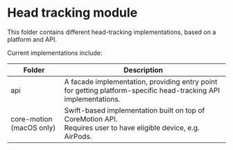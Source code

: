# Head tracking module

This folder contains different head-tracking implementations, based on a platform and API.

Current implementations include:

| Folder                   | Description                                                                                                          |
|--------------------------|----------------------------------------------------------------------------------------------------------------------|
| api                      | A facade implementation, providing entry point for getting platform-specific head-tracking API implementations.      |
| core-motion (macOS only) | Swift-based implementation built on top of CoreMotion API. <br/>Requires user to have eligible device, e.g. AirPods. |
